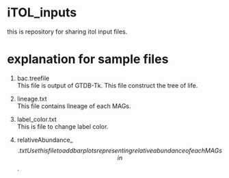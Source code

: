 # iTOL_inputs
this is repository for sharing itol input files.

# explanation for sample files
1. bac.treefile  
   This file is output of GTDB-Tk. This file construct the tree of life.

2. lineage.txt  
   This file contains lineage of each MAGs.

3. label_color.txt  
   This is file to change label color. 

4. relativeAbundance_$$.txt  
   Use this file to add bar plots representing relative abundance of each MAGs in $$.
